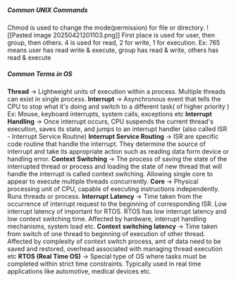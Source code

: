 
##### Common UNIX Commands
Chmod is used to change the mode(permission) for file or directory.
![[Pasted image 20250421201103.png]]
First place is used for user, then group, then others.
4 is used for read, 2 for write, 1 for execution. 
Ex: 765 means user has read write & execute, group has read & write, others has read & execute

##### Common Terms in OS
**Thread** -> Lightweight units of execution within a process. Multiple threads can exist in single process.
**Interrupt** -> Asynchronous event that tells the CPU to stop what it's doing and switch to a different task( of higher priority ) Ex: Mouse, keyboard interrupts, system calls, exceptions etc
**Interrupt Handling** -> Once interrupt occurs, CPU suspends the current thread's execution, saves its state, and jumps to an interrupt handler (also called ISR - Interrupt Service Routine)
**Interrupt Service Routing** -> ISR are specific code routine that handle the interrupt. They determine the source of interrupt and take its appropriate action such as reading data form device or handling error.
**Context** **Switching** -> The process of saving the state of the interrupted thread or process and loading the state of new thread that will handle the interrupt is called context switching. Allowing single core to appear to execute multiple threads concurrently.
**Core** -> Physical processing unit of CPU, capable of executing instructions independently. Runs threads or process.
**Interrupt** **Latency** -> Time taken from the occurrence of interrupt request to the beginning of corresponding ISR. Low interrupt latency of important for RTOS. RTOS has low interrupt latency and low context switching time. Affected by hardware, interrupt handling mechanisms, system load etc.
**Context** **switching** **latency** -> Time taken from switch of one thread to beginning of execution of other thread. Affected by complexity of context switch process, amt of data need to be saved and restored, overhead associated with managing thread execution etc
**RTOS (Real Time OS)** -> Special type of OS where tasks must be completed within strict time constraints. Typically used in real time applications like automotive, medical devices etc.





